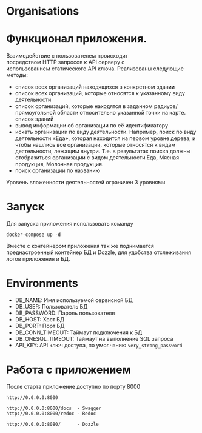 # Organisations


# Функционал приложения.

Взаимодействие с пользователем происходит посредством HTTP запросов к API серверу с использованием статического API ключа. Реализованы следующие методы:
- список всех организаций находящихся в конкретном здании
- список всех организаций, которые относятся к указанному виду деятельности
- список организаций, которые находятся в заданном радиусе/прямоугольной области относительно указанной точки на карте. список зданий
- вывод информации об организации по её идентификатору
- искать организации по виду деятельности. Например, поиск по виду деятельности «Еда», которая находится на первом уровне дерева, и чтобы нашлись все организации, которые относятся к видам деятельности, лежащим внутри. Т.е. в результатах поиска должны отобразиться организации с видом деятельности Еда, Мясная продукция, Молочная продукция.
- поиск организации по названию

Уровень вложенности деятельностей  ограничен 3 уровнями


# Запуск

Для запуска приложения использовать команду

```
docker-compose up -d
```
Вместе с контейнером приложения так же поднимается преднастроенный контейнер БД и Dozzle, для удобства отслеживания логов приложения и БД.

# Environments

- DB_NAME: Имя используемой сервисной БД
- DB_USER: Пользователь БД
- DB_PASSWORD: Пароль пользователя
- DB_HOST: Хост БД
- DB_PORT: Порт БД
- DB_CONN_TIMEOUT: Таймаут подключения к БД
- DB_ONESQL_TIMEOUT: Таймаут на выполнение SQL запроса
- API_KEY: API ключ доступа, по умолчанию `very_strong_password`


# Работа с приложением

После старта приложение доступно по порту 8000
```
http://0.0.0.0:8000

http://0.0.0.0:8000/docs  - Swagger
http://0.0.0.0:8000/redoc - Redoc

http://0.0.0.0:8080/      - Dozzle
```
